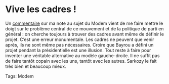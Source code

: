 # Vive les cadres !

Un [commentaire](/2007/09/17/militantisme-ecole-de-mediocrite/#comment-45796) sur ma note au sujet du Modem vient de me faire mettre le doigt sur le problème central de ce mouvement et de la politique de parti en général : on cherche toujours à trouver des cadres avant même de définir le projet. C’est une erreur monumentale. Les cadres ne peuvent que venir après, ils ne sont même pas nécessaires. Croire que Bayrou a défini un projet pendant la présidentielle est une illusion. Tout reste à faire pour inventer une véritable alternative au modèle gauche-droite. Il ne suffit pas de faire tantôt copain avec les uns, tantôt avec les autres. Sarkozy le fait très bien et beaucoup mieux.

Tags: Modem